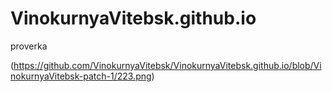 # VinokurnyaVitebsk.github.io
proverka

(https://github.com/VinokurnyaVitebsk/VinokurnyaVitebsk.github.io/blob/VinokurnyaVitebsk-patch-1/223.png)
